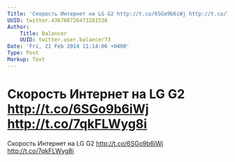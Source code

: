 ```yaml
---
Title: 'Скорость Интернет на LG G2 http://t.co/6SGo9b6iWj http://t.co/7qkFLWyg8i'
UUID: twitter.436760726473281536
Author:
    Title: Balancer
    UUID: twitter.user.balancer73
Date: 'Fri, 21 Feb 2014 11:14:06 +0400'
Type: Post
Markup: Text
---
```


# Скорость Интернет на LG G2 http://t.co/6SGo9b6iWj http://t.co/7qkFLWyg8i

Скорость Интернет на LG G2 http://t.co/6SGo9b6iWj
http://t.co/7qkFLWyg8i